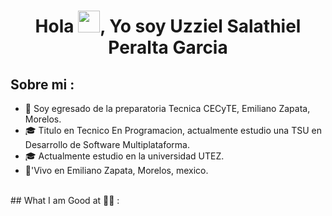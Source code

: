 
<h1 align="center">Hola <img src="https://media.giphy.com/media/hvRJCLFzcasrR4ia7z/giphy.gif" width="35">, Yo soy Uzziel Salathiel Peralta Garcia</h1>

## Sobre mi :

- 🏢 Soy egresado de la preparatoria Tecnica CECyTE, Emiliano Zapata, Morelos.
- 🎓 Titulo en Tecnico En Programacion, actualmente estudio una TSU en Desarrollo de Software Multiplataforma.
- 🎓 Actualmente estudio en la universidad UTEZ.
- 🏡'Vivo en Emiliano Zapata, Morelos, mexico.

<br>
## What I am Good at 🧑‍💻 :

